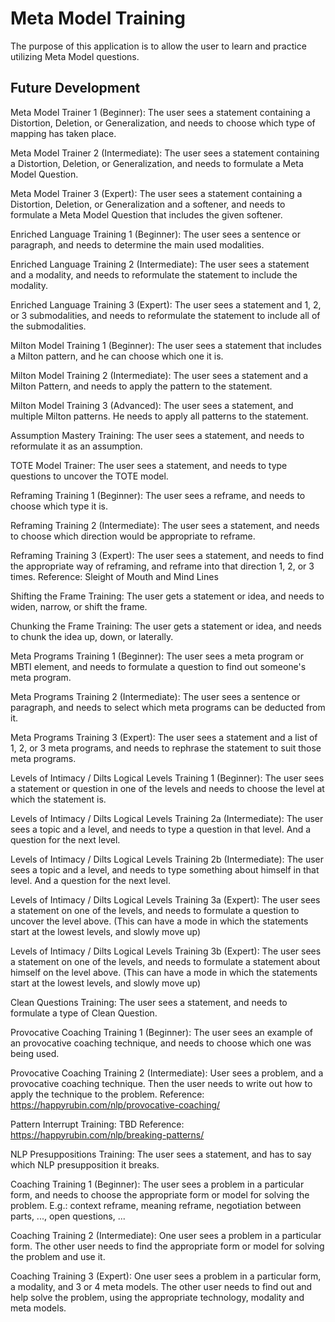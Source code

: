 # Meta Model Training

The purpose of this application is to allow the user to learn and practice utilizing Meta Model questions. 




## Future Development

Meta Model Trainer 1 (Beginner):
The user sees a statement containing a Distortion, Deletion, or Generalization, and needs to choose which type of mapping has taken place.

Meta Model Trainer 2 (Intermediate):
The user sees a statement containing a Distortion, Deletion, or Generalization, and needs to formulate a Meta Model Question. 

Meta Model Trainer 3 (Expert):
The user sees a statement containing a Distortion, Deletion, or Generalization and a softener, and needs to formulate a Meta Model Question that includes the given softener.

Enriched Language Training 1 (Beginner):
The user sees a sentence or paragraph, and needs to determine the main used modalities. 

Enriched Language Training 2 (Intermediate): 
The user sees a statement and a modality, and needs to reformulate the statement to include the modality.

Enriched Language Training 3 (Expert):
The user sees a statement and 1, 2, or 3 submodalities, and needs to reformulate the statement to include all of the submodalities. 

Milton Model Training 1 (Beginner):
The user sees a statement that includes a Milton pattern, and he can choose which one it is.

Milton Model Training 2 (Intermediate):
The user sees a statement and a Milton Pattern, and needs to apply the pattern to the statement.

Milton Model Training 3 (Advanced):
The user sees a statement, and multiple Milton patterns. He needs to apply all patterns to the statement.

Assumption Mastery Training:
The user sees a statement, and needs to reformulate it as an assumption.

TOTE Model Trainer:
The user sees a statement, and needs to type questions to uncover the TOTE model.

Reframing Training 1 (Beginner):
The user sees a reframe, and needs to choose which type it is. 

Reframing Training 2 (Intermediate):
The user sees a statement, and needs to choose which direction would be appropriate to reframe.

Reframing Training 3 (Expert):
The user sees a statement, and needs to find the appropriate way of reframing, and reframe into that direction 1, 2, or 3 times.
Reference: Sleight of Mouth and Mind Lines

Shifting the Frame Training: 
The user gets a statement or idea, and needs to widen, narrow, or shift the frame.

Chunking the Frame Training: 
The user gets a statement or idea, and needs to chunk the idea up, down, or laterally. 

Meta Programs Training 1 (Beginner):
The user sees a meta program or MBTI element, and needs to formulate a question to find out someone's meta program.

Meta Programs Training 2 (Intermediate): 
The user sees a sentence or paragraph, and needs to select which meta programs can be deducted from it. 

Meta Programs Training 3 (Expert):
The user sees a statement and a list of 1, 2, or 3 meta programs, and needs to rephrase the statement to suit those meta programs. 

Levels of Intimacy / Dilts Logical Levels Training 1 (Beginner): 
The user sees a statement or question in one of the levels and needs to choose the level at which the statement is. 

Levels of Intimacy / Dilts Logical Levels Training 2a (Intermediate): 
The user sees a topic and a level, and needs to type a question in that level. And a question for the next level.

Levels of Intimacy / Dilts Logical Levels Training 2b (Intermediate): 
The user sees a topic and a level, and needs to type something about himself in that level. And a question for the next level.

Levels of Intimacy / Dilts Logical Levels Training 3a (Expert): 
The user sees a statement on one of the levels, and needs to formulate a question to uncover the level above.
(This can have a mode in which the statements start at the lowest levels, and slowly move up) 

Levels of Intimacy / Dilts Logical Levels Training 3b (Expert): 
The user sees a statement on one of the levels, and needs to formulate a statement about himself on the level above.
(This can have a mode in which the statements start at the lowest levels, and slowly move up) 

Clean Questions Training:
The user sees a statement, and needs to formulate a type of Clean Question. 

Provocative Coaching Training 1 (Beginner): 
The user sees an example of an provocative coaching technique, and needs to choose which one was being used. 

Provocative Coaching Training 2 (Intermediate): 
User sees a problem, and a provocative coaching technique. Then the user needs to write out how to apply the technique to the problem. 
Reference: https://happyrubin.com/nlp/provocative-coaching/

Pattern Interrupt Training: 
TBD
Reference: https://happyrubin.com/nlp/breaking-patterns/

NLP Presuppositions Training:
The user sees a statement, and has to say which NLP presupposition it breaks.

Coaching Training 1 (Beginner): 
The user sees a problem in a particular form, and needs to choose the appropriate form or model for solving the problem. 
E.g.: context reframe, meaning reframe, negotiation between parts, ..., open questions, ...

Coaching Training 2 (Intermediate):
One user sees a problem in a particular form. The other user needs to find the appropriate form or model for solving the problem and use it. 

Coaching Training 3 (Expert):
One user sees a problem in a particular form, a modality, and 3 or 4 meta models. The other user needs to find out and help solve the problem, using the appropriate technology, modality and meta models. 